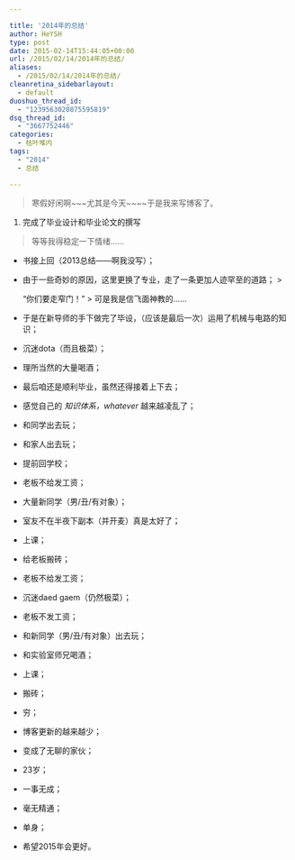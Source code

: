 ```yaml
---

title: '2014年的总结'
author: HeYSH
type: post
date: 2015-02-14T15:44:05+00:00
url: /2015/02/14/2014年的总结/
aliases:
  - /2015/02/14/2014年的总结/
cleanretina_sidebarlayout:
  - default
duoshuo_thread_id:
  - "1239563020875595819"
dsq_thread_id:
  - "3667752446"
categories:
  - 枯叶堆内
tags:
  - "2014"
  - 总结

---
```

> 寒假好闲啊\~\~\~尤其是今天\~\~\~\~于是我来写博客了。

1.  完成了毕业设计和毕业论文的撰写

> 等等我得稳定一下情绪……

-   书接上回（2013总结——啊我没写）；

-   由于一些奇妙的原因，这里更换了专业，走了一条更加人迹罕至的道路； &gt;

    “你们要走窄门！” &gt; 可是我是信飞面神教的……

-   于是在新导师的手下做完了毕设，（应该是最后一次）运用了机械与电路的知识；

-   沉迷dota（而且极菜）；

-   理所当然的大量喝酒；

-   最后咱还是顺利毕业，虽然还得接着上下去；

-   感觉自己的 *知识体系，whatever* 越来越凌乱了；

-   和同学出去玩；

-   和家人出去玩；

-   提前回学校；

-   老板不给发工资；

-   大量新同学（男/丑/有对象）；

-   室友不在半夜下副本（并开麦）真是太好了；

-   上课；

-   给老板搬砖；

-   老板不给发工资；

-   沉迷daed gaem（仍然极菜）；

-   老板不发工资；

-   和新同学（男/丑/有对象）出去玩；

-   和实验室师兄喝酒；

-   上课；

-   搬砖；

-   穷；

-   博客更新的越来越少；

-   变成了无聊的家伙；

-   23岁；

-   一事无成；

-   毫无精通；

-   单身；

-   希望2015年会更好。



